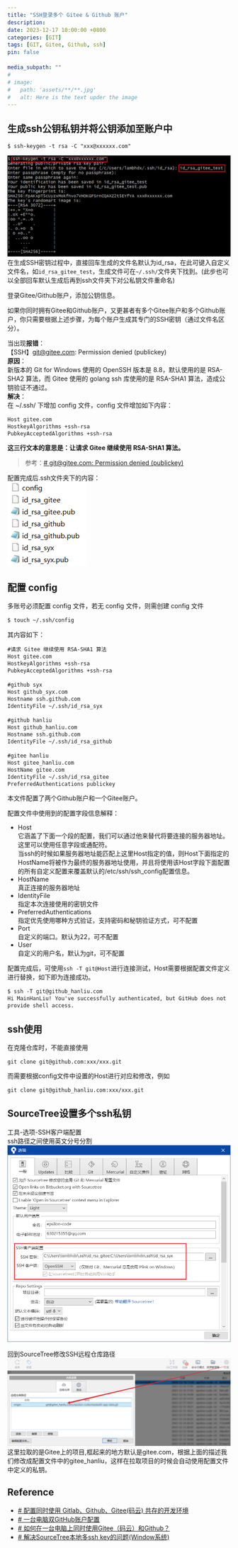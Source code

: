 ```yaml
---
title: "SSH登录多个 Gitee & Github 账户"
description: 
date: 2023-12-17 10:00:00 +0800
categories: [GIT]
tags: [GIT, Gitee, Github, ssh]
pin: false

media_subpath: ""
#
# image:
#   path: 'assets/**/**.jpg'
#   alt: Here is the text upder the image
---
```


## 生成ssh公钥私钥并将公钥添加至账户中
```
$ ssh-keygen -t rsa -C "xxx@xxxxxx.com"
```
![输入图片说明](/imgs/git-accounts-ssh/2023-12-17/GepTMQXvrGfEvGSl.png)  
在生成SSH密钥过程中，直接回车生成的文件名默认为id_rsa，在此可键入自定义文件名，如`id_rsa_gitee_test`，生成文件可在`~/.ssh/`文件夹下找到。(此步也可以全部回车默认生成后再到ssh文件夹下对公私钥文件重命名)

登录Gitee/Github账户，添加公钥信息。

如果你同时拥有Gitee和Github账户，又更甚者有多个Gitee账户和多个Github账户，你只需要根据上述步骤，为每个账户生成其专门的SSH密钥（通过文件名区分）。

当出现**报错**：  
【SSH】git@gitee.com: Permission denied (publickey)  
**原因**：  
新版本的 Git for Windows 使用的 OpenSSH 版本是 8.8，默认使用的是 RSA-SHA2 算法，而 Gitee 使用的 golang ssh 库使用的是 RSA-SHA1 算法，造成公钥验证不通过。  
**解决**：  
在 ~/.ssh/ 下增加 config 文件，config 文件增加如下内容：  
```
Host gitee.com   
HostkeyAlgorithms +ssh-rsa   
PubkeyAcceptedAlgorithms +ssh-rsa  
```
**这三行文本的意思是：让请求 Gitee 继续使用 RSA-SHA1 算法。**  
>参考：[# git@gitee.com: Permission denied (publickey)](https://juejin.cn/post/7026552940257083399)

配置完成后.ssh文件夹下的内容：  
![输入图片说明](/imgs/git-accounts-ssh/2023-12-17/b3bHWNMowOj7kVb5.png)  

## 配置 config
多账号必须配置 config 文件，若无 config 文件，则需创建 config 文件
```bash
$ touch ~/.ssh/config   
```
其内容如下：
```
#请求 Gitee 继续使用 RSA-SHA1 算法
Host gitee.com 
HostkeyAlgorithms +ssh-rsa 
PubkeyAcceptedAlgorithms +ssh-rsa

#github syx
Host github_syx.com
Hostname ssh.github.com
IdentityFile ~/.ssh/id_rsa_syx

#github hanliu
Host github_hanliu.com
Hostname ssh.github.com
IdentityFile ~/.ssh/id_rsa_github

#gitee hanliu
Host gitee_hanliu.com
HostName gitee.com
IdentityFile ~/.ssh/id_rsa_gitee
PreferredAuthentications publickey
```
本文件配置了两个Github账户和一个Gitee账户。

配置文件中使用到的配置字段信息解释：  
-   Host  
    它涵盖了下面一个段的配置，我们可以通过他来替代将要连接的服务器地址。  
    这里可以使用任意字段或通配符。  
    当ssh的时候如果服务器地址能匹配上这里Host指定的值，则Host下面指定的HostName将被作为最终的服务器地址使用，并且将使用该Host字段下面配置的所有自定义配置来覆盖默认的/etc/ssh/ssh_config配置信息。  
-   HostName  
    真正连接的服务器地址 
-   IdentityFile  
    指定本次连接使用的密钥文件
-   PreferredAuthentications  
    指定优先使用哪种方式验证，支持密码和秘钥验证方式，可不配置
-   Port  
    自定义的端口。默认为22，可不配置
-   User  
    自定义的用户名，默认为git，可不配置   

配置完成后，可使用`ssh -T git@Host`进行连接测试，Host需要根据配置文件定义进行替换，如下即为连接成功。  
```
$ ssh -T git@github_hanliu.com
Hi MainHanLiu! You've successfully authenticated, but GitHub does not provide shell access.
```

## ssh使用
在克隆仓库时，不能直接使用
```
git clone git@github.com:xxx/xxx.git
```
而需要根据config文件中设置的Host进行对应和修改，例如
```
git clone git@github_hanliu.com:xxx/xxx.git
```

## SourceTree设置多个ssh私钥
工具-选项-SSH客户端配置  
ssh路径之间使用英文分号分割  
![输入图片说明](/imgs/git-accounts-ssh/2023-12-17/jVWUspcJglZODe38.png)

回到SourceTree修改SSH远程仓库路径  
![输入图片说明](/imgs/git-accounts-ssh/2023-12-17/3guQSVb8O4pSCKQa.png)  
这里拉取的是Gitee上的项目,框起来的地方默认是gitee.com，根据上面的描述我们修改成配置文件中的gitee_hanliu，这样在拉取项目的时候会自动使用配置文件中定义的私钥。  

## Reference
- [# 配置同时使用 Gitlab、Github、Gitee(码云) 共存的开发环境](https://www.jianshu.com/p/68578d52470c)
- [# 一台电脑双GitHub账户配置](https://zhuanlan.zhihu.com/p/107341502)
- [# 如何在一台电脑上同时使用Gitee（码云）和Github？](https://zhuanlan.zhihu.com/p/78978851)
- [# 解决SourceTree本地多ssh key的问题(Window系统)](https://blog.csdn.net/qq_26343241/article/details/103489413)
